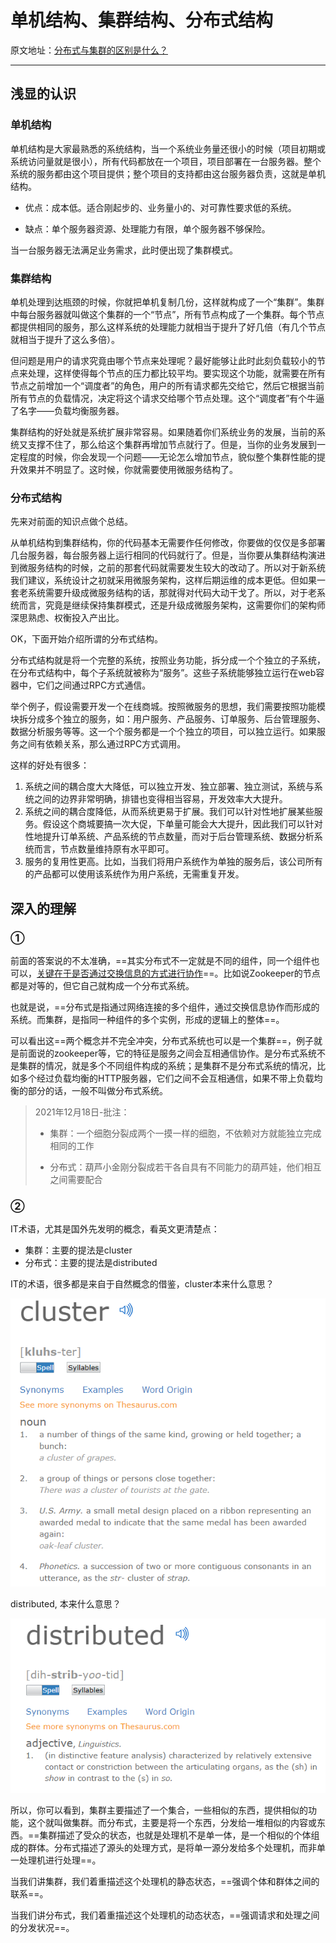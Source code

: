 # 单机结构、集群结构、分布式结构

原文地址：[分布式与集群的区别是什么？](https://www.zhihu.com/question/20004877/answer/282033178)

---

## 浅显的认识

### 单机结构

单机结构是大家最熟悉的系统结构，当一个系统业务量还很小的时候（项目初期或系统访问量就是很小），所有代码都放在一个项目，项目部署在一台服务器。整个系统的服务都由这个项目提供；整个项目的支持都由这台服务器负责，这就是单机结构。

-   优点：成本低。适合刚起步的、业务量小的、对可靠性要求低的系统。

-   缺点：单个服务器资源、处理能力有限，单个服务器不够保险。

当一台服务器无法满足业务需求，此时便出现了集群模式。

### 集群结构

单机处理到达瓶颈的时候，你就把单机复制几份，这样就构成了一个“集群”。集群中每台服务器就叫做这个集群的一个“节点”，所有节点构成了一个集群。每个节点都提供相同的服务，那么这样系统的处理能力就相当于提升了好几倍（有几个节点就相当于提升了这么多倍）。

但问题是用户的请求究竟由哪个节点来处理呢？最好能够让此时此刻负载较小的节点来处理，这样使得每个节点的压力都比较平均。要实现这个功能，就需要在所有节点之前增加一个“调度者”的角色，用户的所有请求都先交给它，然后它根据当前所有节点的负载情况，决定将这个请求交给哪个节点处理。这个“调度者”有个牛逼了名字——负载均衡服务器。

集群结构的好处就是系统扩展非常容易。如果随着你们系统业务的发展，当前的系统又支撑不住了，那么给这个集群再增加节点就行了。但是，当你的业务发展到一定程度的时候，你会发现一个问题——无论怎么增加节点，貌似整个集群性能的提升效果并不明显了。这时候，你就需要使用微服务结构了。

### 分布式结构

先来对前面的知识点做个总结。

从单机结构到集群结构，你的代码基本无需要作任何修改，你要做的仅仅是多部署几台服务器，每台服务器上运行相同的代码就行了。但是，当你要从集群结构演进到微服务结构的时候，之前的那套代码就需要发生较大的改动了。所以对于新系统我们建议，系统设计之初就采用微服务架构，这样后期运维的成本更低。但如果一套老系统需要升级成微服务结构的话，那就得对代码大动干戈了。所以，对于老系统而言，究竟是继续保持集群模式，还是升级成微服务架构，这需要你们的架构师深思熟虑、权衡投入产出比。

OK，下面开始介绍所谓的分布式结构。

分布式结构就是将一个完整的系统，按照业务功能，拆分成一个个独立的子系统，在分布式结构中，每个子系统就被称为“服务”。这些子系统能够独立运行在web容器中，它们之间通过RPC方式通信。

举个例子，假设需要开发一个在线商城。按照微服务的思想，我们需要按照功能模块拆分成多个独立的服务，如：用户服务、产品服务、订单服务、后台管理服务、数据分析服务等等。这一个个服务都是一个个独立的项目，可以独立运行。如果服务之间有依赖关系，那么通过RPC方式调用。

这样的好处有很多：

1.  系统之间的耦合度大大降低，可以独立开发、独立部署、独立测试，系统与系统之间的边界非常明确，排错也变得相当容易，开发效率大大提升。
2.  系统之间的耦合度降低，从而系统更易于扩展。我们可以针对性地扩展某些服务。假设这个商城要搞一次大促，下单量可能会大大提升，因此我们可以针对性地提升订单系统、产品系统的节点数量，而对于后台管理系统、数据分析系统而言，节点数量维持原有水平即可。
3.  服务的复用性更高。比如，当我们将用户系统作为单独的服务后，该公司所有的产品都可以使用该系统作为用户系统，无需重复开发。

## 深入的理解

### ①

前面的答案说的不太准确，==其实分布式不一定就是不同的组件，同一个组件也可以，<u>关键在于是否通过交换信息的方式进行协作</u>==。比如说Zookeeper的节点都是对等的，但它自己就构成一个分布式系统。

也就是说，==分布式是指通过网络连接的多个组件，通过交换信息协作而形成的系统。而集群，是指同一种组件的多个实例，形成的逻辑上的整体==。

可以看出这==两个概念并不完全冲突，分布式系统也可以是一个集群==，例子就是前面说的zookeeper等，它的特征是服务之间会互相通信协作。是分布式系统不是集群的情况，就是多个不同组件构成的系统；是集群不是分布式系统的情况，比如多个经过负载均衡的HTTP服务器，它们之间不会互相通信，如果不带上负载均衡的部分的话，一般不叫做分布式系统。

>   2021年12月18日-批注：
>
>   -   集群：一个细胞分裂成两个一摸一样的细胞，不依赖对方就能独立完成相同的工作
>
>   -   分布式：葫芦小金刚分裂成若干各自具有不同能力的葫芦娃，他们相互之间需要配合

### ②

IT术语，尤其是国外先发明的概念，看英文更清楚点：

-   集群：主要的提法是cluster
-   分布式：主要的提法是distributed

IT的术语，很多都是来自于自然概念的借鉴，cluster本来什么意思？

![img](markdown/单机结构、集群结构、分布式结构.assets/v2-61e0f70d97ec1d7704d65019441f24b9_720w.jpg)

distributed, 本来什么意思？

![img](markdown/单机结构、集群结构、分布式结构.assets/v2-fc63218f24dfe9c21e4a55e9b968a8a4_720w.jpg)

所以，你可以看到，集群主要描述了一个集合，一些相似的东西，提供相似的功能，这个就叫做集群。而分布式，主要是将一个东西，分发给一堆相似的内容或东西。==集群描述了受众的状态，也就是处理机不是单一体，是一个相似的个体组成的群体。分布式描述了源头的处理方式，是将单一源分发给多个处理机，而非单一处理机进行处理==。

当我们讲集群，我们着重描述这个处理机的静态状态，==强调个体和群体之间的联系==。

当我们讲分布式，我们着重描述这个处理机的动态状态，==强调请求和处理之间的分发状况==。
